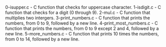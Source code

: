 0-isupper.c - C function that checks for uppercase character.
1-isdigit.c - C function that checks for a digit (0 through 9).
2-mul.c - C function that multiplies two intergers.
3-print_numbers.c - C function that prints the numbers, from 0 to 9, followed by a new line.
4-print_most_numbers.c - C function that prints the numbers, from 0 to 9 except 2 and 4, followed by a new line.
5-more_numbers.c - C  function that prints 10 times the numbers, from 0 to 14, followed by a new line.
